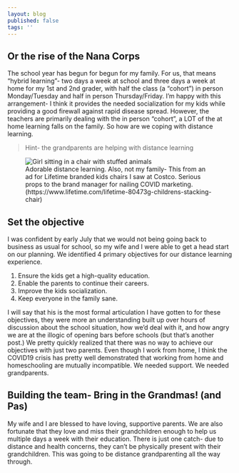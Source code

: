 ```yaml
---
layout: blog
published: false
tags: ''
---
```

## Or the rise of the Nana Corps

The school year has begun for begun for my family. For us, that means “hybrid learning”- two days a week at school and three days a week at home for my 1st and 2nd grader, with half the class (a “cohort”)  in person Monday/Tuesday and half in person Thursday/Friday. I’m happy with this arrangement- I think it provides the needed socialization for my kids while providing a good firewall against rapid disease spread. However, the teachers are primarily dealing with the in person “cohort”, a LOT of the at home learning falls on the family. So how are we coping with distance learning. 

> Hint- the grandparents are helping with distance learning

<figure>
  <img src="{{site.baseurl}}/media/distance learning chairs.jpg" alt="Girl sitting in a chair with stuffed animals"/>
  <figcaption>Adorable distance learning. Also, not my family- This from an ad for Lifetime branded kids chairs I saw at Costco. Serious props to the brand manager for nailing COVID marketing. (https://www.lifetime.com/lifetime-80473g-childrens-stacking-chair)</figcaption>  
</figure>

## Set the objective
I was confident by early July that we would not being going back to business as usual for school, so my wife and I were able to get a head start on our planning. We identified 4 primary objectives for our distance learning experience.

1)	Ensure the kids get a high-quality education.
2)	Enable the parents to continue their careers.
3)	Improve the kids socialization.
4)	Keep everyone in the family sane.

I will say that his is the most formal articulation I have gotten to for these objectives, they were more an understanding built up over hours of discussion about the school situation, how we’d deal with it, and how angry we are at the illogic of opening bars before schools (but that’s another post.)
We pretty quickly realized that there was no way to achieve our objectives with just two parents. Even though I work from home, I think the COVID19 crisis has pretty well demonstrated that working from home and homeschooling are mutually incompatible. We needed support. We needed grandparents.

## Building the team- Bring in the Grandmas! (and Pas)

My wife and I are blessed to have loving, supportive parents. We are also fortunate that they love and miss their grandchildren enough to help us multiple days a week with their education. There is just one catch- due to distance and health concerns, they can’t be physically present with their grandchildren. This was going to be distance grandparenting all the way through.




